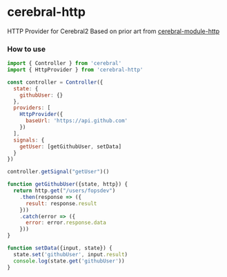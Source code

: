 # cerebral-http
HTTP Provider for Cerebral2
Based on prior art from [cerebral-module-http](https://github.com/cerebral/cerebral-module-http)

### How to use
```js
import { Controller } from 'cerebral'
import { HttpProvider } from 'cerebral-http'

const controller = Controller({
  state: {
    githubUser: {}
  },
  providers: [
    HttpProvider({
      baseUrl: 'https://api.github.com'
    })
  ],
  signals: {
    getUser: [getGithubUser, setData]
  }
})

controller.getSignal("getUser")()

function getGithubUser({state, http}) {
  return http.get("/users/fopsdev")
    .then(response => ({
      result: response.result
    }))
    .catch(error => ({
      error: error.response.data
    }))
}

function setData({input, state}) {
  state.set('githubUser', input.result)
  console.log(state.get('githubUser'))
}
```
